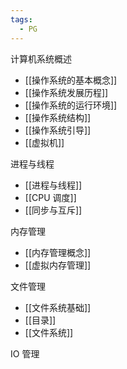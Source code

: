 ```yaml
---
tags:
  - PG
---
```

计算机系统概述

- [[操作系统的基本概念]]
- [[操作系统发展历程]]
- [[操作系统的运行环境]]
- [[操作系统结构]]
- [[操作系统引导]]
- [[虚拟机]]

进程与线程

- [[进程与线程]]
- [[CPU 调度]]
- [[同步与互斥]]

内存管理

- [[内存管理概念]]
- [[虚拟内存管理]]

文件管理

- [[文件系统基础]]
- [[目录]]
- [[文件系统]]

IO 管理



